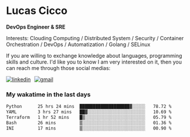 # Lucas Cicco

**DevOps Engineer & SRE**

Interests: Clouding Computing / Distributed System / Security / Container Orchestration / DevOps / Automatization / Golang / SELinux

If you are willing to exchange knowledge about languages, programming skills and culture. I'd like you to know I am very interested on it, then you can reach me through those social medias:

<div style="display: flex; align-items: center; gap: 10px;">
  <a href="https://www.linkedin.com/in/lucas-vitor-de-cicco" target="_blank">
    <img
      src="https://img.shields.io/badge/-LinkedIn-%230077B5?style=for-the-badge&logo=linkedin&logoColor=white"
      alt="linkedin"
      target="_blank" 
    />
  </a>
  <a href="mailto:lucasvitorx1@gmail.com">
      <img
        src="https://img.shields.io/badge/-Gmail-%23333?style=for-the-badge&logo=gmail&logoColor=white"
        alt="gmail"
        target="_blank"
      />
  </a>
</div>

### My wakatime in the last days

<!--START_SECTION:waka-->

```txt
Python      25 hrs 24 mins  ███████████████████▓░░░░░   78.72 %
YAML        3 hrs 27 mins   ██▓░░░░░░░░░░░░░░░░░░░░░░   10.69 %
Terraform   1 hr 52 mins    █▒░░░░░░░░░░░░░░░░░░░░░░░   05.79 %
Bash        26 mins         ▒░░░░░░░░░░░░░░░░░░░░░░░░   01.36 %
INI         17 mins         ▒░░░░░░░░░░░░░░░░░░░░░░░░   00.90 %
```

<!--END_SECTION:waka-->
